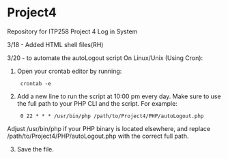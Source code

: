 # Project4
Repository for ITP258 Project 4 Log in System

3/18 - Added HTML shell files(RH)


3/20 - to automate the autoLogout script
On Linux/Unix (Using Cron):
1. Open your crontab editor by running:

        crontab -e

2. Add a new line to run the script at 10:00 pm every day. Make sure to use the full path to your PHP CLI and the script. For example:

        0 22 * * * /usr/bin/php /path/to/Project4/PHP/autoLogout.php

Adjust /usr/bin/php if your PHP binary is located elsewhere, and replace /path/to/Project4/PHP/autoLogout.php with the correct full path.

3. Save the file.